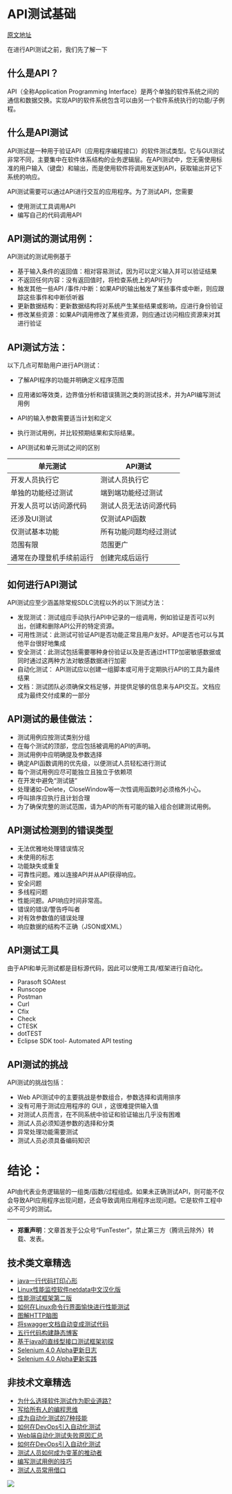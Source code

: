 # API测试基础

[原文地址](https://www.guru99.com/api-testing.html)

在进行API测试之前，我们先了解一下

## 什么是API？

API（全称Application Programming Interface）是两个单独的软件系统之间的通信和数据交换。实现API的软件系统包含可以由另一个软件系统执行的功能/子例程。

## 什么是API测试

API测试是一种用于验证API（应用程序编程接口）的软件测试类型。它与GUI测试非常不同，主要集中在软件体系结构的业务逻辑层。在API测试中，您无需使用标准的用户输入（键盘）和输出，而是使用软件将调用发送到API，获取输出并记下系统的响应。


API测试需要可以通过API进行交互的应用程序。为了测试API，您需要

* 使用测试工具调用API
* 编写自己的代码调用API

## API测试的测试用例：
API测试的测试用例基于

* 基于输入条件的返回值：相对容易测试，因为可以定义输入并可以验证结果
* 不返回任何内容：没有返回值时，将检查系统上的API行为
* 触发其他一些API /事件/中断：如果API的输出触发了某些事件或中断，则应跟踪这些事件和中断侦听器
* 更新数据结构：更新数据结构将对系统产生某些结果或影响，应进行身份验证
* 修改某些资源：如果API调用修改了某些资源，则应通过访问相应资源来对其进行验证


## API测试方法：
以下几点可帮助用户进行API测试：

* 了解API程序的功能并明确定义程序范围
* 应用诸如等效类，边界值分析和错误猜测之类的测试技术，并为API编写测试用例
* API的输入参数需要适当计划和定义
* 执行测试用例，并比较预期结果和实际结果。

* API测试和单元测试之间的区别

| 单元测试	| API测试 |
| ----- | ----- |
|开发人员执行它|测试人员执行它|
|单独的功能经过测试|端到端功能经过测试|
|开发人员可以访问源代码|测试人员无法访问源代码|
|还涉及UI测试|仅测试API函数|
|仅测试基本功能|所有功能问题均经过测试|
|范围有限|范围更广|
|通常在办理登机手续前运行|创建完成后运行|
## 如何进行API测试

API测试应至少涵盖除常规SDLC流程以外的以下测试方法：

* 发现测试：测试组应手动执行API中记录的一组调用，例如验证是否可以列出，创建和删除API公开的特定资源。
* 可用性测试：此测试可验证API是否功能正常且用户友好。API是否也可以与其他平台很好地集成
* 安全测试：此测试包括需要哪种身份验证以及是否通过HTTP加密敏感数据或同时通过这两种方法对敏感数据进行加密
* 自动化测试： API测试应以创建一组脚本或可用于定期执行API的工具为最终结果
* 文档：测试团队必须确保文档足够，并提供足够的信息来与API交互。文档应成为最终交付成果的一部分
## API测试的最佳做法：
* 测试用例应按测试类别分组
* 在每个测试的顶部，您应包括被调用的API的声明。
* 测试用例中应明确提及参数选择
* 确定API函数调用的优先级，以便测试人员轻松进行测试
* 每个测试用例应尽可能独立且独立于依赖项
* 在开发中避免“测试链”
* 处理诸如-Delete，CloseWindow等一次性调用函数时必须格外小心。
* 呼叫排序应执行且计划合理
* 为了确保完整的测试范围，请为API的所有可能的输入组合创建测试用例。
## API测试检测到的错误类型
* 无法优雅地处理错误情况
* 未使用的标志
* 功能缺失或重复
* 可靠性问题。难以连接API并从API获得响应。
* 安全问题
* 多线程问题
* 性能问题。API响应时间非常高。
* 错误的错误/警告呼叫者
* 对有效参数值的错误处理
* 响应数据的结构不正确（JSON或XML）
## API测试工具
由于API和单元测试都是目标源代码，因此可以使用工具/框架进行自动化。

* Parasoft SOAtest
* Runscope
* Postman
* Curl
* Cfix
* Check
* CTESK
* dotTEST
* Eclipse SDK tool- Automated API testing

## API测试的挑战
API测试的挑战包括：

* Web API测试中的主要挑战是参数组合，参数选择和调用排序
* 没有可用于测试应用程序的 GUI ，这很难提供输入值
* 对测试人员而言，在不同系统中验证和验证输出几乎没有困难
* 测试人员必须知道参数的选择和分类
* 异常处理功能需要测试
* 测试人员必须具备编码知识
# 结论：
API由代表业务逻辑层的一组类/函数/过程组成。如果未正确测试API，则可能不仅会导致API应用程序出现问题，还会导致调用应用程序出现问题。它是软件工程中必不可少的测试。


---
* **郑重声明**：文章首发于公众号“FunTester”，禁止第三方（腾讯云除外）转载、发表。

## 技术类文章精选

- [java一行代码打印心形](https://mp.weixin.qq.com/s/QPSryoSbViVURpSa9QXtpg)
- [Linux性能监控软件netdata中文汉化版](https://mp.weixin.qq.com/s/fdXtK-5WwKnxjLZdyg6-nA)
- [性能测试框架第二版](https://mp.weixin.qq.com/s/JPyGQ2DRC6EVBmZkxAoVWA)
- [如何在Linux命令行界面愉快进行性能测试](https://mp.weixin.qq.com/s/fwGqBe1SpA2V0lPfAOd04Q)
- [图解HTTP脑图](https://mp.weixin.qq.com/s/100Vm8FVEuXs0x6rDGTipw)
- [将swagger文档自动变成测试代码](https://mp.weixin.qq.com/s/SY8mVenj0zMe5b47GS9VSQ)
- [五行代码构建静态博客](https://mp.weixin.qq.com/s/hZnimJOg5OqxRSDyFvuiiQ)
- [基于java的直线型接口测试框架初探](https://mp.weixin.qq.com/s/xhg4exdb1G18-nG5E7exkQ)
- [Selenium 4.0 Alpha更新日志](https://mp.weixin.qq.com/s/tU7sm-pcbpRNwDU9D3OVTQ)
- [Selenium 4.0 Alpha更新实践](https://mp.weixin.qq.com/s/yT9wpO5o5aWBUus494TIHw)

## 非技术文章精选

- [为什么选择软件测试作为职业道路?](https://mp.weixin.qq.com/s/o83wYvFUvy17kBPLDO609A)
- [写给所有人的编程思维](https://mp.weixin.qq.com/s/Oj33UCnYfbUgzsBzEm2GPQ)
- [成为自动化测试的7种技能](https://mp.weixin.qq.com/s/e-HAGMO0JLR7VBBWLvk0dQ)
- [如何在DevOps引入自动化测试](https://mp.weixin.qq.com/s/MclK3VvMN1dsiXXJO8g7ig)
- [Web端自动化测试失败原因汇总](https://mp.weixin.qq.com/s/qzFth-Q9e8MTms1M8L5TyA)
- [如何在DevOps引入自动化测试](https://mp.weixin.qq.com/s/MclK3VvMN1dsiXXJO8g7ig)
- [测试人员如何成为变革的推动者](https://mp.weixin.qq.com/s/0nTZHBOuKG0rewKAeyIqwA)
- [编写测试用例的技巧](https://mp.weixin.qq.com/s/zZAh_XXXGOyhlm6ebzs06Q)
- [测试人员常用借口](https://mp.weixin.qq.com/s/0k_Ciud2sOpRb5PPiVzECw)


![](https://mmbiz.qpic.cn/mmbiz_jpg/13eN86FKXzCMW6WN4Wch71qNtGQvxLRSGejZpr37OWa7CDYg5e4ZeanaGWuBgRAX3jicJNIhcyyZPXbKByXcl7w/640?wx_fmt=jpeg&tp=webp&wxfrom=5&wx_lazy=1&wx_co=1)